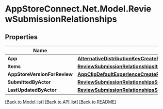 # AppStoreConnect.Net.Model.ReviewSubmissionRelationships

## Properties

Name | Type | Description | Notes
------------ | ------------- | ------------- | -------------
**App** | [**AlternativeDistributionKeyCreateRequestDataRelationshipsApp**](AlternativeDistributionKeyCreateRequestDataRelationshipsApp.md) |  | [optional] 
**Items** | [**ReviewSubmissionRelationshipsItems**](ReviewSubmissionRelationshipsItems.md) |  | [optional] 
**AppStoreVersionForReview** | [**AppClipDefaultExperienceCreateRequestDataRelationshipsReleaseWithAppStoreVersion**](AppClipDefaultExperienceCreateRequestDataRelationshipsReleaseWithAppStoreVersion.md) |  | [optional] 
**SubmittedByActor** | [**ReviewSubmissionRelationshipsSubmittedByActor**](ReviewSubmissionRelationshipsSubmittedByActor.md) |  | [optional] 
**LastUpdatedByActor** | [**ReviewSubmissionRelationshipsSubmittedByActor**](ReviewSubmissionRelationshipsSubmittedByActor.md) |  | [optional] 

[[Back to Model list]](../README.md#documentation-for-models) [[Back to API list]](../README.md#documentation-for-api-endpoints) [[Back to README]](../README.md)

